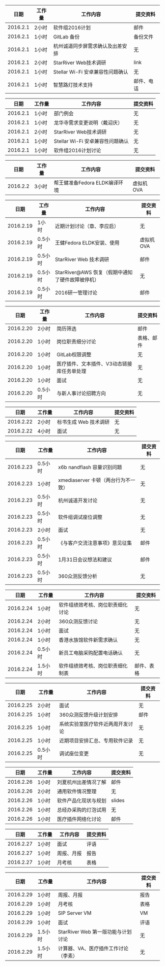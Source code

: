 日期  | 工作量 | 工作内容 | 提交资料
-----|-------| --------|-----
2016.2.1 | 2小时 | 软件组2016计划 | 邮件
2016.2.1 | 1小时 | GitLab 备份  | 备份文件
2016.2.1 | 1小时 | 杭州诚道同步屏需求确认及出差安排  | 无
2016.2.1 | 2小时 | StarRiver Web技术调研  | link
2016.2.1 | 1小时 | Stellar Wi-Fi 安卓兼容性问题确认  | 无
2016.2.1 | 1小时 | 智慧路灯技术支持  | 邮件、电话

日期  | 工作量 | 工作内容 | 提交资料
-----|-------| --------|-----
2016.2.1 | 1小时 | 部门例会 | 无
2016.2.1 | 1小时 | 龙华寺需求变更说明（戴迎庆） | 无
2016.2.1 | 2小时 | StarRiver Web技术调研 | 无
2016.2.1 | 1小时 | Stellar Wi-Fi 安卓兼容性问题确认 | 无
2016.2.1 | 1小时 | 软件组2016计划讨论 | 无

日期  | 工作量 | 工作内容 | 提交资料
-----|-------| --------|-----
2016.2.2 | 3小时 | 帮王健准备Fedora ELDK编译环境 | 虚拟机OVA

日期  | 工作量 | 工作内容 | 提交资料
-----|-------| --------|-----
2016.2.19 | 1小时 | 近期计划讨论（章、李应启） | 无
2016.2.19 | 0.5小时 | 王健Fedora ELDK安装、使用| 虚拟机OVA
2016.2.19 | 0.5小时 | StarRiver Web 技术调研 | 邮件
2016.2.19 | 0.5小时 | StarRiver@AWS 恢复（假期中通知了硬件故障被停机） | 无
2016.2.19 | 0.5小时 | 2016研一管理讨论 | 邮件

日期  | 工作量 | 工作内容 | 提交资料
-----|-------| --------|-----
2016.2.20 | 2小时 | 简历筛选 | 邮件
2016.2.20 | 1小时 | 岗位职责细分讨论 | 表格、邮件
2016.2.20 | 1小时 | GitLab权限调整 | 无
2016.2.20 | 1小时 | 医疗插件、文本插件、V3动态链接库任务单处理 | 无
2016.2.20 | 1小时 | 面试 | 无
2016.2.20 | 0.5小时 | 与新人事讨论招聘方向 | 无

日期  | 工作量 | 工作内容 | 提交资料
-----|-------| --------|-----
2016.2.22 | 2小时 | 标书生成 Web 技术调研 | 无
2016.2.22 | 4小时 | 面试 | 无

日期  | 工作量 | 工作内容 | 提交资料
-----|-------| --------|-----
2016.2.23 | 0.5小时 | x6b nandflash 容量识别问题 | 无
2016.2.23 | 1小时 | xmediaserver 卡顿（两台行为不一致） | 无
2016.2.23 | 0.5小时 | 杭州诚道开发讨论 | 无
2016.2.23 | 0.5小时 | 软件组调试座位调整 | 无
2016.2.23 | 2小时 | 面试 | 无
2016.2.23 | 0.5小时 | 《与客户交流注意事项》意见征集 | 邮件
2016.2.23 | 0.5小时 | 1月31日会议想法和建议 | 邮件
2016.2.23 | 0.5小时 | 360众测反馈分析 | 无

日期  | 工作量 | 工作内容 | 提交资料
-----|-------| --------|-----
2016.2.24 | 1小时 | 软件组绩效考核、岗位职责细化讨论 | 无
2016.2.24 | 2小时 | 360众测反馈讨论 | 无
2016.2.24 | 1小时 | 面试 | 无
2016.2.24 | 1小时 | 香港水族馆软件新需求确认 | 无
2016.2.24 | 0.5小时 | 新员工电脑采购配置电话确认 | 无
2016.2.24 | 1.5小时 | 软件组绩效考核、岗位职责细化制表 | 邮件、表格

日期  | 工作量 | 工作内容 | 提交资料
-----|-------| --------|-----
2016.2.25 | 2小时 | 面试 | 无
2016.2.25 | 1小时 | 360众测反馈升级计划安排 | 邮件
2016.2.25 | 1小时 | 系统实验室医疗软件近两周开发讨论 | 无
2016.2.25 | 1小时 | 近期项目安排汇总、专用软件记录 | 无
2016.2.25 | 0.5小时 | 调试座位变更 | 无

日期  | 工作量 | 工作内容 | 提交资料
-----|-------| --------|-----
2016.2.26 | 1小时 | 刘夏杭州出差情况了解 | 邮件
2016.2.26 | 2小时 | 通用软件情况整理 | 无
2016.2.26 | 1小时 | 软件产品化现状与规划 | slides
2016.2.26 | 1小时 | 总经办采购的灯泡试用 | 无
2016.2.26 | 1小时 | 医疗插件网络化讨论 | 邮件

日期  | 工作量 | 工作内容 | 提交资料
-----|-------| --------|-----
2016.2.27 | 1小时 | 面试 | 评语
2016.2.27 | 1小时 | 周报、月报 | 报告
2016.2.27 | 1小时 | 月考核 | 表格 

日期  | 工作量 | 工作内容 | 提交资料
-----|-------| --------|-----
2016.2.29 | 1小时 | 周报、月报 | 报告
2016.2.29 | 1小时 | 月考核 | 表格
2016.2.29 | 1小时 | SIP Server VM | VM
2016.2.29 | 1小时 | 面试 | 评语
2016.2.29 | 1.5小时 | StarRiver Web 第一版功能与计划讨论 | 无
2016.2.29 | 1.5小时 | 计算器、VA、医疗插件工作讨论（李素） | 无

[//]: # (comment)
